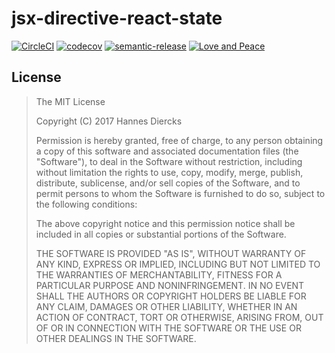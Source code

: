 # jsx-directive-react-state

[![CircleCI](https://circleci.com/gh/Xiphe/jsx-directive-react-state.svg?style=shield&circle-token=1b19c0ec4b279d1216f31c6d3cbf15f40c69111b)](https://circleci.com/gh/Xiphe/jsx-directive-react-state)
[![codecov](https://codecov.io/gh/Xiphe/jsx-directive-react-state/branch/master/graph/badge.svg)](https://codecov.io/gh/Xiphe/jsx-directive-react-state)
[![semantic-release](https://img.shields.io/badge/%20%20%F0%9F%93%A6%F0%9F%9A%80-semantic--release-e10079.svg)](https://github.com/semantic-release/semantic-release)
[![Love and Peace](http://love-and-peace.github.io/love-and-peace/badges/base/v1.0.svg)](https://github.com/love-and-peace/love-and-peace/blob/master/versions/base/v1.0/en.md)


License
-------

> The MIT License
> 
> Copyright (C) 2017 Hannes Diercks
> 
> Permission is hereby granted, free of charge, to any person obtaining a copy of
> this software and associated documentation files (the "Software"), to deal in
> the Software without restriction, including without limitation the rights to
> use, copy, modify, merge, publish, distribute, sublicense, and/or sell copies
> of the Software, and to permit persons to whom the Software is furnished to do
> so, subject to the following conditions:
> 
> The above copyright notice and this permission notice shall be included in all
> copies or substantial portions of the Software.
> 
> THE SOFTWARE IS PROVIDED "AS IS", WITHOUT WARRANTY OF ANY KIND, EXPRESS OR
> IMPLIED, INCLUDING BUT NOT LIMITED TO THE WARRANTIES OF MERCHANTABILITY, FITNESS
> FOR A PARTICULAR PURPOSE AND NONINFRINGEMENT. IN NO EVENT SHALL THE AUTHORS OR
> COPYRIGHT HOLDERS BE LIABLE FOR ANY CLAIM, DAMAGES OR OTHER LIABILITY, WHETHER
> IN AN ACTION OF CONTRACT, TORT OR OTHERWISE, ARISING FROM, OUT OF OR IN
> CONNECTION WITH THE SOFTWARE OR THE USE OR OTHER DEALINGS IN THE SOFTWARE.
